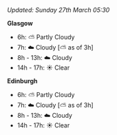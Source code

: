 *Updated: Sunday 27th March 05:30*

**Glasgow**

* 6h: :partly_sunny: Partly Cloudy
* 7h: :cloud: Cloudy [:partly_sunny: as of 3h]
* 8h - 13h: :cloud: Cloudy
* 14h - 17h: :sunny: Clear

**Edinburgh**

* 6h: :partly_sunny: Partly Cloudy
* 7h: :cloud: Cloudy [:partly_sunny: as of 3h]
* 8h - 13h: :cloud: Cloudy
* 14h - 17h: :sunny: Clear
